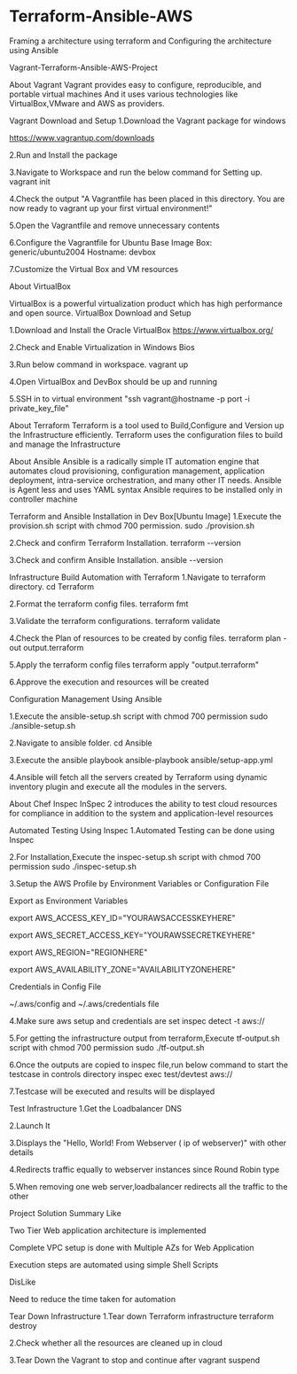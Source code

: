 # Terraform-Ansible-AWS
Framing a architecture using terraform and Configuring the architecture using Ansible

Vagrant-Terraform-Ansible-AWS-Project

About Vagrant
Vagrant provides easy to configure, reproducible, and portable virtual machines
And it uses various technologies like VirtualBox,VMware and AWS as providers.

Vagrant Download and Setup
1.Download the Vagrant package for windows

https://www.vagrantup.com/downloads

2.Run and Install the package

3.Navigate to Workspace and run the below command for Setting up.
  vagrant init

4.Check the output
"A Vagrantfile has been placed in this directory. You are now ready to vagrant up your first virtual environment!"

5.Open the Vagrantfile and remove unnecessary contents

6.Configure the Vagrantfile for Ubuntu Base Image
      Box: generic/ubuntu2004
      Hostname: devbox

7.Customize the Virtual Box and VM resources

About VirtualBox

VirtualBox is a powerful virtualization product which has high performance and open source.
VirtualBox Download and Setup

1.Download and Install the Oracle VirtualBox
  https://www.virtualbox.org/

2.Check and Enable Virtualization in Windows Bios

3.Run below command in workspace.
  vagrant up

4.Open VirtualBox and DevBox should be up and running

5.SSH in to virtual environment "ssh vagrant@hostname -p port -i  private_key_file"

About Terraform
Terraform is a tool used to Build,Configure and Version up the Infrastructure efficiently. Terraform uses the configuration files to build and manage the Infrastructure

About Ansible
Ansible is a radically simple IT automation engine that automates cloud provisioning, configuration management, application deployment, intra-service orchestration, and many other IT needs. Ansible is Agent less and uses YAML syntax Ansible requires to be installed only in controller machine

Terraform and Ansible Installation in Dev Box[Ubuntu Image]
1.Execute the provision.sh script with chmod 700 permission.
  sudo ./provision.sh

2.Check and confirm Terraform Installation.
  terraform --version

3.Check and confirm Ansible Installation.
  ansible --version

Infrastructure Build Automation with Terraform
1.Navigate to terraform directory.
  cd Terraform

2.Format the terraform config files.
  terraform fmt

3.Validate the terraform configurations.
  terraform validate

4.Check the Plan of resources to be created by config files.
  terraform plan -out output.terraform

5.Apply the terraform config files
  terraform apply "output.terraform"

6.Approve the execution and resources will be created

Configuration Management Using Ansible

1.Execute the ansible-setup.sh script with chmod 700 permission
  sudo ./ansible-setup.sh

2.Navigate to ansible folder.
  cd Ansible

3.Execute the ansible playbook
  ansible-playbook ansible/setup-app.yml

4.Ansible will fetch all the servers created by Terraform using dynamic inventory plugin and execute all the modules in the servers.

About Chef Inspec
InSpec 2 introduces the ability to test cloud resources for compliance in addition to the system and application-level resources

Automated Testing Using Inspec
1.Automated Testing can be done using Inspec

2.For Installation,Execute the inspec-setup.sh script with chmod 700 permission
  sudo ./inspec-setup.sh

3.Setup the AWS Profile by Environment Variables or Configuration File

Export as Environment Variables

export AWS_ACCESS_KEY_ID="YOURAWSACCESSKEYHERE"

export AWS_SECRET_ACCESS_KEY="YOURAWSSECRETKEYHERE"

export AWS_REGION="REGIONHERE"

export AWS_AVAILABILITY_ZONE="AVAILABILITYZONEHERE"

Credentials in Config File

~/.aws/config and ~/.aws/credentials file

4.Make sure aws setup and credentials are set
  inspec detect -t aws://

5.For getting the infrastructure output from terraform,Execute tf-output.sh script with chmod 700 permission
  sudo ./tf-output.sh

6.Once the outputs are copied to inspec file,run below command to start the testcase in controls directory
  inspec exec test/devtest aws://

7.Testcase will be executed and results will be displayed

Test Infrastructure
1.Get the Loadbalancer DNS

2.Launch It

3.Displays the "Hello, World! From Webserver ( ip of webserver)" with other details

4.Redirects traffic equally to webserver instances since Round Robin type

5.When removing one web server,loadbalancer redirects all the traffic to the other

Project Solution Summary
Like

Two Tier Web application architecture is implemented

Complete VPC setup is done with Multiple AZs for Web Application

Execution steps are automated using simple Shell Scripts

DisLike

Need to reduce the time taken for automation

Tear Down Infrastructure
1.Tear down Terraform infrastructure
  terraform destroy

2.Check whether all the resources are cleaned up in cloud

3.Tear Down the Vagrant to stop and continue after
  vagrant suspend
